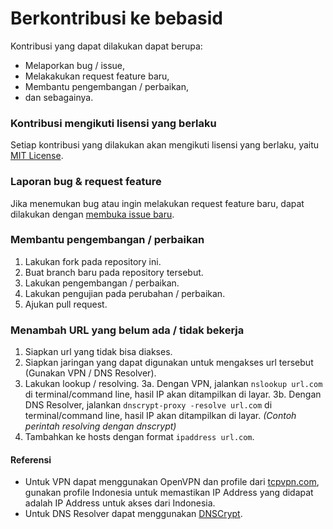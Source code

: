 # Berkontribusi ke bebasid
Kontribusi yang dapat dilakukan dapat berupa:
* Melaporkan bug / issue,
* Melakakukan request feature baru,
* Membantu pengembangan / perbaikan,
* dan sebagainya.
 
### Kontribusi mengikuti lisensi yang berlaku
Setiap kontribusi yang dilakukan akan mengikuti lisensi yang berlaku, yaitu [MIT License](https://github.com/bebasid/bebasid/blob/master/LICENSE).

### Laporan bug & request feature
Jika menemukan bug atau ingin melakukan request feature baru, dapat dilakukan dengan [membuka issue baru](https://github.com/bebasid/bebasid/issues/new/choose).

### Membantu pengembangan / perbaikan
1. Lakukan fork pada repository ini.
2. Buat branch baru pada repository tersebut.
3. Lakukan pengembangan / perbaikan.
4. Lakukan pengujian pada perubahan / perbaikan.
5. Ajukan pull request.

### Menambah URL yang belum ada / tidak bekerja
1. Siapkan url yang tidak bisa diakses.
2. Siapkan jaringan yang dapat digunakan untuk mengakses url tersebut (Gunakan VPN / DNS Resolver).
3. Lakukan lookup / resolving.
3a. Dengan VPN, jalankan `nslookup url.com` di terminal/command line, hasil IP akan ditampilkan di layar.
3b. Dengan DNS Resolver, jalankan `dnscrypt-proxy -resolve url.com`  di terminal/command line, hasil IP akan ditampilkan di layar. *(Contoh perintah resolving dengan dnscrypt)*
4. Tambahkan ke hosts dengan format `ipaddress url.com`.

#### Referensi
* Untuk VPN dapat menggunakan OpenVPN dan profile dari [tcpvpn.com](https://tcpvpn.com), gunakan profile Indonesia untuk memastikan IP Address yang didapat adalah IP Address untuk akses dari Indonesia.
* Untuk DNS Resolver dapat menggunakan [DNSCrypt](https://www.dnscrypt.org/). 

